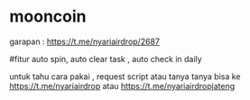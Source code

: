 # mooncoin

garapan :
https://t.me/nyariairdrop/2687

#fitur
auto spin, auto clear task , auto check in daily

untuk tahu cara pakai , request script
atau tanya tanya bisa 
ke https://t.me/nyariairdrop atau https://t.me/nyariairdropjateng
